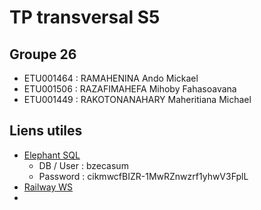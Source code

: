 # TP transversal S5

## Groupe 26
- ETU001464 : RAMAHENINA Ando Mickael
- ETU001506 : RAZAFIMAHEFA Mihoby Fahasoavana
- ETU001449 : RAKOTONANAHARY Maheritiana Michael

## Liens utiles 
- [Elephant SQL](mouse.db.elephantsql.com)
	- DB / User : bzecasum
	- Password : cikmwcfBIZR-1MwRZnwzrf1yhwV3FplL
- [Railway WS](https://gestionflotteavionws-production.up.railway.app)
- 


